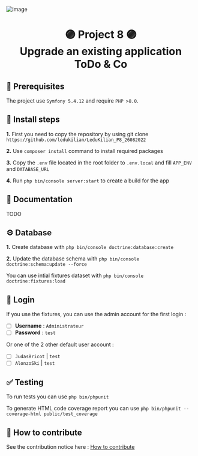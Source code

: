 ![image](https://user-images.githubusercontent.com/54909696/144947502-ef90f2a8-efcb-415d-b30d-5eba9d56fa65.png)
# <p align="center">🟣 Project 8 🟣<br /> Upgrade an existing application ToDo & Co</p>


## 🧩 Prerequisites
The project use `Symfony 5.4.12` and require `PHP >8.0`.


## 📌️ Install steps
**1.** First you need to copy the repository by using git clone `https://github.com/ledukilian/LeduKilian_P8_26082022`

**2.** Use `composer install` command to install required packages

**3.** Copy the `.env` file located in the root folder to `.env.local` and fill `APP_ENV` and `DATABASE_URL`

**4.** Run `php bin/console server:start` to create a build for the app


## 📖️ Documentation
TODO


## ⚙️ Database

**1.** Create database with `php bin/console doctrine:database:create`

**2.** Update the database schema with `php bin/console doctrine:schema:update --force`

You can use intial fixtures dataset with `php bin/console doctrine:fixtures:load`


## 🔐 Login
If you use the fixtures, you can use the admin account for the first login :

- [ ] **Username** : `Administrateur`
- [ ] **Password** : `test`

Or one of the 2  other default user account :

- [ ] `JudasBricot` | `test`
- [ ] `AlonzoSki` | `test`

## ✅ Testing
To run tests you can use `php bin/phpunit`

To generate HTML code coverage report you can use `php bin/phpunit --coverage-html public/test_coverage`


## 🧩 How to contribute

See the contribution notice here : [How to contribute](CONTRIBUTING.md)
